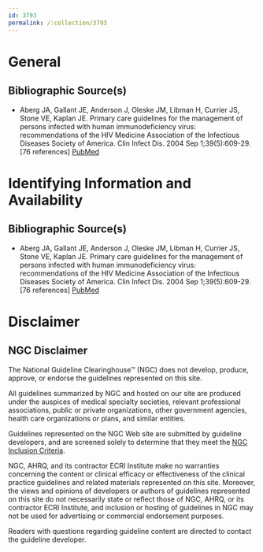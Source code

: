 ```yaml
---
id: 3793
permalink: /:collection/3793
---
```


# General

## Bibliographic Source(s)

- Aberg JA, Gallant JE, Anderson J, Oleske JM, Libman H, Currier JS, Stone VE, Kaplan JE. Primary care guidelines for the management of persons infected with human immunodeficiency virus: recommendations of the HIV Medicine Association of the Infectious Diseases Society of America. Clin Infect Dis. 2004 Sep 1;39(5):609-29. [76 references] [ PubMed ](http://www.ncbi.nlm.nih.gov/entrez/query.fcgi?cmd=Retrieve&db=pubmed&dopt=Abstract&list_uids=15356773)

# Identifying Information and Availability

## Bibliographic Source(s)

- Aberg JA, Gallant JE, Anderson J, Oleske JM, Libman H, Currier JS, Stone VE, Kaplan JE. Primary care guidelines for the management of persons infected with human immunodeficiency virus: recommendations of the HIV Medicine Association of the Infectious Diseases Society of America. Clin Infect Dis. 2004 Sep 1;39(5):609-29. [76 references] [ PubMed ](http://www.ncbi.nlm.nih.gov/entrez/query.fcgi?cmd=Retrieve&db=pubmed&dopt=Abstract&list_uids=15356773)

# Disclaimer

## NGC Disclaimer

The National Guideline Clearinghouse™ (NGC) does not develop, produce, approve, or endorse the guidelines represented on this site.

All guidelines summarized by NGC and hosted on our site are produced under the auspices of medical specialty societies, relevant professional associations, public or private organizations, other government agencies, health care organizations or plans, and similar entities.

Guidelines represented on the NGC Web site are submitted by guideline developers, and are screened solely to determine that they meet the [NGC Inclusion Criteria](/help-and-about/summaries/inclusion-criteria).

NGC, AHRQ, and its contractor ECRI Institute make no warranties concerning the content or clinical efficacy or effectiveness of the clinical practice guidelines and related materials represented on this site. Moreover, the views and opinions of developers or authors of guidelines represented on this site do not necessarily state or reflect those of NGC, AHRQ, or its contractor ECRI Institute, and inclusion or hosting of guidelines in NGC may not be used for advertising or commercial endorsement purposes.

Readers with questions regarding guideline content are directed to contact the guideline developer.

